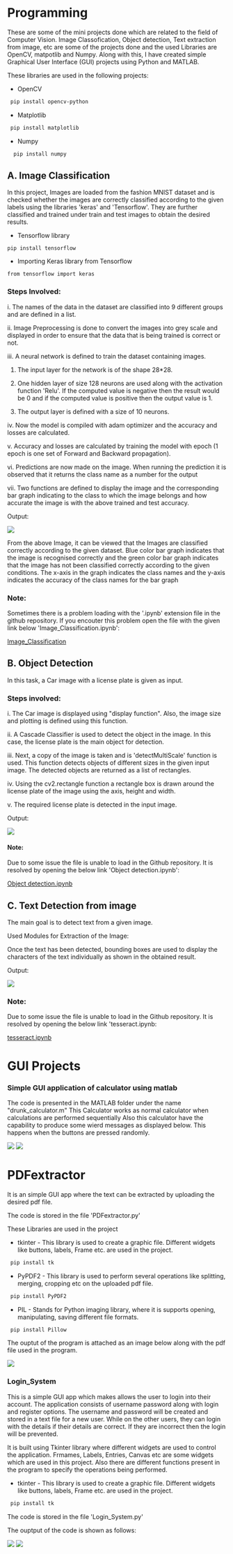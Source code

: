 # Programming

These are some of the mini projects done which are related to the field of Computer Vision. Image Classofication, Object detection, Text extraction from image, etc are some of the projects done and the used Libraries are OpenCV, matpotlib and Numpy. Along with this, I have created simple Graphical User Interface (GUI) projects using Python and MATLAB. 

These libraries are used in the following projects:

- OpenCV

 ```bash
  pip install opencv-python
 ```
- Matplotlib
 ```bash
  pip install matplotlib
 ```
- Numpy
 ```bash
   pip install numpy
  ```

## A. Image Classification

In this project, Images are loaded from the fashion MNIST dataset and is checked whether the images are correctly classified according to the given labels using the libraries 'keras' and 'Tensorflow'. They are further classified and trained under train and test images to obtain the desired results. 

- Tensorflow library
 ```
 pip install tensorflow
 ````

- Importing Keras library from Tensorflow
 ```
 from tensorflow import keras
 ````
### Steps Involved:

i. The names of the data in the dataset are classified into 9 different groups and are defined in a list.

ii. Image Preprocessing is done to convert the images into grey scale and displayed in order to ensure that the data that is being trained is correct or not.

iii. A neural network is defined to train the dataset containing images.
  1. The input layer for the network is of the shape 28*28.
  
  2. One hidden layer of size 128 neurons are used along with the activation function 'Relu'. If the computed value is negative then the result would be 0 and if the computed value is positive then the output value is 1.
  
  3. The output layer is defined with a size of 10 neurons.
  
iv. Now the model is compiled with adam optimizer and the accuracy and  losses are calculated.

v. Accuracy and losses are calculated by training the model with epoch (1 epoch is one set of Forward and Backward propagation).

vi. Predictions are now made on the image. When running the prediction it is observed that it returns the class name as a number for the output

vii. Two functions are defined to display the image and the corresponding bar graph indicating to the class to which the image belongs and how accurate the image is with the above trained and test accuracy.
  
Output:

![](Python/Img_classification.jpg)

From the above Image, it can be viewed that the Images are classified correctly according to the given dataset. Blue color bar graph indicates that the image is recognised correctly and the green color bar graph indicates that the image has not been classified correctly according to the given conditions. The x-axis in the graph indicates the class names and the y-axis indicates the accuracy of the class names for the bar graph
 
### Note:
Sometimes there is a problem loading with the '.ipynb' extension file in the github repository. If you encouter this problem open the file with the given link below 'Image_Classification.ipynb':

[Image_Classification](https://nbviewer.jupyter.org/github/Saketh1196/Programming/blob/main/Python/Image_Classification.ipynb)

 
## B. Object Detection

In this task, a Car image with a license plate is given as input. 

### Steps involved: 

i. The Car image is displayed using "display function". Also, the image size and plotting is defined using this function.

ii. A Cascade Classifier is used to detect the object in the image. In this case, the license plate is the main object for detection.

iii. Next, a copy of the image is taken and is 'detectMultiScale' function is used. This function detects objects of different sizes in the given input image. The detected objects are returned as a list of rectangles.

iv. Using the cv2.rectangle function a rectangle box is drawn around the license plate of the image using the axis, height and width.

v. The required license plate is detected in the input image.

Output:

![](Python/car.jpg)
#### Note: 

Due to some issue the file is unable to load in the Github repository. It is resolved by opening the below link 'Object detection.ipynb':  

[Object detection.ipynb](https://nbviewer.jupyter.org/github/Saketh1196/Programming/blob/main/Python/Object%20detection.ipynb)

## C. Text Detection from image

The main goal is to detect text from a given image.

Used Modules for Extraction of the Image:
 
Once the text has been detected, bounding boxes are used to display the characters of the text individually as shown in the obtained result.

Output:

![](Python/tesseract.jpg)

### Note: 

Due to some issue the file is unable to load in the Github repository. It is resolved by opening the below link 'tesseract.ipynb: 

[tesseract.ipynb](https://nbviewer.jupyter.org/github/Saketh1196/Programming/blob/main/Python/tesseract.ipynb)


# GUI Projects

###  Simple GUI application of calculator using matlab
The code is presented in the MATLAB folder under the name "drunk_calculator.m"
This Calculator works as normal calculator when calculations are performed sequentially
Also this calculator have the capability to produce some wierd messages as displayed below. This happens when the buttons are pressed randomly.

![](MATLAB/drunk_calculator.png)   ![](MATLAB/drunk_calc.png)



#  PDFextractor 
 
It is an simple GUI app where the text can be extracted by uploading the desired pdf file.

The code is stored in the file 'PDFextractor.py'

These Libraries are used in the project

- tkinter - This library is used to create a graphic file. Different widgets like buttons, labels, Frame etc. are used in the project.

 ```bash
  pip install tk
 ```
- PyPDF2 - This library is used to perform several operations like splitting, merging, cropping etc on the uploaded pdf file.

 ```bash
  pip install PyPDF2
 ```
- PIL - Stands for Python imaging library, where it is supports opening, manipulating, saving different file formats.

 ```bash
  pip install Pillow
 ```
The ouptut of the program is attached as an image below along with the pdf file used in the program.

![](PDFextractor.png)


###  Login_System

This is a simple GUI app which makes allows the user to login into their account. The application consists of username password along with login and register options. The username and password will be created and stored in a text file for a new user. While on the other users, they can login with the details if their details are correct. If they are incorrect then the login will be prevented. 

It is built using Tkinter library where different widgets are used to control the application. Frmames, Labels, Entries, Canvas etc are some widgets which are used in this project. Also there are different functions present in the program to specify the operations being performed. 

- tkinter - This library is used to create a graphic file. Different widgets like buttons, labels, Frame etc. are used in the project.

 ```bash
  pip install tk
 ```

The code is stored in the file 'Login_System.py'

The ouptput of the code is shown as follows:

![](Screenshot%20(39).png)  ![](Screenshot%20(40).png)





